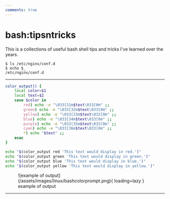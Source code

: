 ```yaml
---
comments: true
---
```


# bash:tipsntricks

This is a collections of useful bash shell tips and tricks I've learned over the years.

``` shell title="$_ lists everything after the last space"
$ ls /etc/nginx/conf.d
$ echo $_
/etc/nginx/conf.d
```

---


``` bash title="add color to scripts"
color_output() {
    local color=$1
    local text=$2
    case $color in
        red) echo -e "\033[31m$text\033[0m" ;;
        green) echo -e "\033[32m$text\033[0m" ;;
        yellow) echo -e "\033[33m$text\033[0m" ;;
        blue) echo -e "\033[34m$text\033[0m" ;;
        purple) echo -e "\033[35m$text\033[0m" ;;
        cyan) echo -e "\033[36m$text\033[0m" ;;
        *) echo "$text" ;;
    esac
}

echo "$(color_output red 'This text would display in red.')"
echo "$(color_output green 'This text would display in green.')"
echo "$(color_output blue 'This text would display in blue.')"
echo "$(color_output yellow 'This text would display in yellow.')"

```
<figure markdown>
![example of output](/assets/images/linux/bashcolorprompt.png){ loading=lazy }
  <figcaption>example of output</figcaption>
</figure>

---

